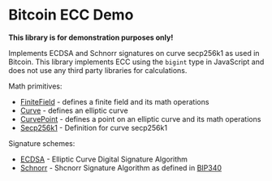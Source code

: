 # Bitcoin ECC Demo

**This library is for demonstration purposes only!**

Implements ECDSA and Schnorr signatures on curve secp256k1 as used in
Bitcoin. This library implements ECC using the `bigint` type in
JavaScript and does not use any third party libraries for calculations.

Math primitives:

-   [FiniteField](./lib/FiniteField.ts) - defines a finite field and its
    math operations
-   [Curve](./lib/Curve.ts) - defines an elliptic curve
-   [CurvePoint](./lib/CurvePoint.ts) - defines a point on an elliptic
    curve and its math operations
-   [Secp256k1](./lib/Secp256k1.ts) - Definition for curve secp256k1

Signature schemes:

-   [ECDSA](./lib/Ecdsa.ts) - Elliptic Curve Digital Signature Algorithm
-   [Schnorr](./lib/Schnorr.ts) - Shcnorr Signature Algorithm as defined
    in [BIP340](https://github.com/bitcoin/bips/blob/master/bip-0340.mediawiki)
